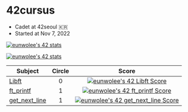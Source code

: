 # 42cursus
- Cadet at 42seoul 🇰🇷
- Started at Nov 7, 2022

[![eunwolee's 42 stats](https://badge42.vercel.app/api/v2/clb1l2gnk00160fmlwuxxmvs4/stats?cursusId=9&coalitionId=piscine)](https://github.com/JaeSeoKim/badge42)

[![eunwolee's 42 stats](https://badge42.vercel.app/api/v2/clb1l2gnk00160fmlwuxxmvs4/stats?cursusId=21&coalitionId=85)](https://github.com/JaeSeoKim/badge42)


|Subject|Circle|Score|
|-------|:----:|:---:|
|[Libft](https://github.com/EUNWOOLEEE/42cursus/tree/main/Libft)|0|[![eunwolee's 42 Libft Score](https://badge42.vercel.app/api/v2/clb1l2gnk00160fmlwuxxmvs4/project/2867997)](https://github.com/JaeSeoKim/badge42)|
|[ft_printf](https://github.com/EUNWOOLEEE/42cursus/tree/main/ft_printf)|1|[![eunwolee's 42 ft_printf Score](https://badge42.vercel.app/api/v2/clb1l2gnk00160fmlwuxxmvs4/project/2904542)](https://github.com/JaeSeoKim/badge42)|
|[get_next_line](https://github.com/EUNWOOLEEE/42cursus/tree/main/ft_printf)|1|[![eunwolee's 42 get_next_line Score](https://badge42.vercel.app/api/v2/clb1l2gnk00160fmlwuxxmvs4/project/2917237)](https://github.com/JaeSeoKim/badge42)
